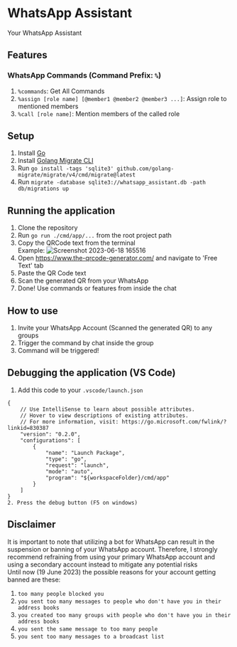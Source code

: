 # WhatsApp Assistant
Your WhatsApp Assistant

## Features
### WhatsApp Commands (Command Prefix: `%`)
1. `%commands`: Get All Commands
2. `%assign [role name] [@member1 @member2 @member3 ...]`: Assign role to mentioned members
3. `%call [role name]`: Mention members of the called role

## Setup
1. Install [Go](https://go.dev/doc/install)
2. Install [Golang Migrate CLI](https://github.com/golang-migrate/migrate/tree/master/cmd/migrate#migrate-cli)
3. Run `go install -tags 'sqlite3' github.com/golang-migrate/migrate/v4/cmd/migrate@latest`
4. Run `migrate -database sqlite3://whatsapp_assistant.db -path db/migrations up`

## Running the application
1. Clone the repository
2. Run `go run ./cmd/app/...` from the root project path
3. Copy the QRCode text from the terminal<br>
Example:
![Screenshot 2023-06-18 165516](https://github.com/defryheryanto/whatsapp-assistant/assets/75387883/8ff376a2-8c6f-4b58-921c-41cc0cb32089)
4. Open https://www.the-qrcode-generator.com/ and navigate to 'Free Text' tab
5. Paste the QR Code text
6. Scan the generated QR from your WhatsApp
7. Done! Use commands or features from inside the chat

## How to use
1. Invite your WhatsApp Account (Scanned the generated QR) to any groups
2. Trigger the command by chat inside the group
3. Command will be triggered!

## Debugging the application (VS Code)
1. Add this code to your `.vscode/launch.json`
```
{
    // Use IntelliSense to learn about possible attributes.
    // Hover to view descriptions of existing attributes.
    // For more information, visit: https://go.microsoft.com/fwlink/?linkid=830387
    "version": "0.2.0",
    "configurations": [
        {
            "name": "Launch Package",
            "type": "go",
            "request": "launch",
            "mode": "auto",
            "program": "${workspaceFolder}/cmd/app"
        }
    ]
}
2. Press the debug button (F5 on windows)
```

## Disclaimer
It is important to note that utilizing a bot for WhatsApp can result in the suspension or banning of your WhatsApp account. Therefore, I strongly recommend refraining from using your primary WhatsApp account and using a secondary account instead to mitigate any potential risks<br>
Until now (19 June 2023) the possible reasons for your account getting banned are these:
1. `too many people blocked you`
2. `you sent too many messages to people who don't have you in their address books`
3. `you created too many groups with people who don't have you in their address books`
4. `you sent the same message to too many people`
5. `you sent too many messages to a broadcast list`
